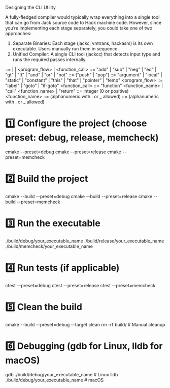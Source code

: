 Designing the CLI Utility

A fully-fledged compiler would typically wrap everything into a single tool that can go from Jack source code to Hack machine code. However, since you’re implementing each stage separately, you could take one of two approaches:
1.	Separate Binaries: Each stage (jackc, vmtrans, hackasm) is its own executable. Users manually run them in sequence.
2.	Unified Compiler: A single CLI tool (jackcc) that detects input type and runs the required passes internally.


<command> ::= <arithmetic> | <memory> | <program_flow> | <function_call>
<arithmetic> ::= "add" | "sub" | "neg" | "eq" | "gt" | "lt" | "and" | "or" | "not"
<memory> ::= ("push" | "pop") <segment> <index>
<segment> ::= "argument" | "local" | "static" | "constant" | "this" | "that" | "pointer" | "temp"
<program_flow> ::= "label" <label> | "goto" <label> | "if-goto" <label>
<function_call> ::= "function" <function_name> <nVars> | "call" <function_name> <nArgs> | "return"
<index> ::= integer (0 or positive)
<function_name> ::= (alphanumeric with . or _ allowed)
<label> ::= (alphanumeric with . or _ allowed)





# 1️⃣ Configure the project (choose preset: debug, release, memcheck)
cmake --preset=debug
cmake --preset=release
cmake --preset=memcheck

# 2️⃣ Build the project
cmake --build --preset=debug
cmake --build --preset=release
cmake --build --preset=memcheck

# 3️⃣ Run the executable
./build/debug/your_executable_name
./build/release/your_executable_name
./build/memcheck/your_executable_name

# 4️⃣ Run tests (if applicable)
ctest --preset=debug
ctest --preset=release
ctest --preset=memcheck

# 5️⃣ Clean the build
cmake --build --preset=debug --target clean
rm -rf build/  # Manual cleanup

# 6️⃣ Debugging (gdb for Linux, lldb for macOS)
gdb ./build/debug/your_executable_name   # Linux
lldb ./build/debug/your_executable_name  # macOS
